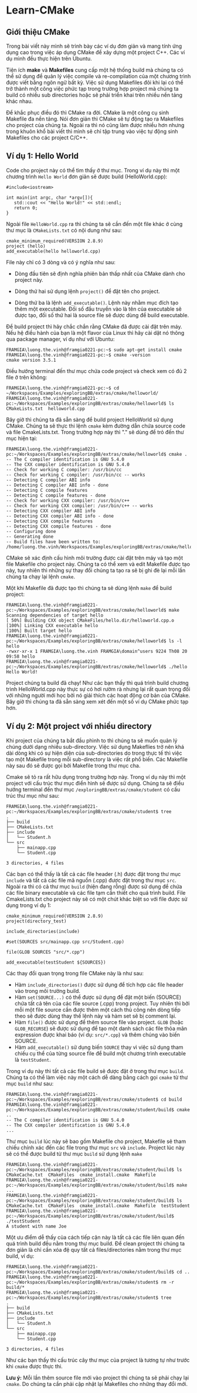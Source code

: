 # Learn-CMake

## Giới thiệu CMake
Trong bài viết này mình sẽ trình bày các ví dụ đơn giản và mang tính ứng dụng cao trong việc áp dụng CMake để xây dựng một project C++. Các ví dụ mình đều thực hiện trên Ubuntu.

Tiện ích **make** và **Makefiles** cung cấp một hệ thống build mà chúng ta có thể sử dụng để quản lý việc compile và re-compilation của một chương trình được viết bằng ngôn ngữ bất kỳ. Việc sử dụng Makefiles đôi khi lại có thể trở thành một công việc phức tạp trong trường hợp project mà chúng ta build có nhiều sub directories hoặc sẽ phải triển khai trên nhiều nền tảng khác nhau.

Để khắc phục điều đó thì CMake ra đời. CMake là một công cụ sinh Makefile đa nền tảng. Nói đơn giản thì CMake sẽ tự động tạo ra Makefiles cho project của chúng ta. Ngoài ra thì nó cũng làm được nhiều hơn nhưng trong khuôn khổ bài viết thì mình sẽ chỉ tập trung vào việc tự động sinh Makefiles cho các project C/C++.

## Ví dụ 1: Hello World
Code cho project này có thể tìm thấy ở thư mục. Trong ví dụ này thì một chương trình `Hello World` đơn giản sẽ được build (HelloWorld.cpp):
```
#include<iostream>

int main(int argc, char *argv[]){
   std::cout << "Hello World!" << std::endl;
   return 0;
}
```
Ngoài file `HelloWorld.cpp` ra thì chúng ta sẽ cần đến một file khác ở cùng thư mục là `CMakeLists.txt` có nội dung như sau:
```
cmake_minimum_required(VERSION 2.8.9)
project (hello)
add_executable(hello helloworld.cpp)
```
File này chỉ có 3 dòng và có ý nghĩa như sau:

- Dòng đầu tiên sẽ định nghĩa phiên bản thấp nhất của CMake dành cho project này.

- Dòng thứ hai sử dụng lệnh `project()` để đặt tên cho project.

- Dòng thứ ba là lệnh `add_executable()`. Lệnh này nhằm mục đích tạo thêm một executable. Đối số đầu truyền vào là tên của executable sẽ được tạo, đối số thứ hai là source file sẽ được dùng để build executable.

Để build project thì hãy chắc chắn rằng CMake đã được cài đặt trên máy. Nếu hệ điều hành của bạn là một flavor của Linux thì hãy cài dặt nó thông qua package manager, ví dụ như với Ubuntu:
```
FRAMGIA\luong.the.vinh@framgia0221-pc:~$ sudo apt-get install cmake
FRAMGIA\luong.the.vinh@framgia0221-pc:~$ cmake -version
cmake version 3.5.1
```
Điều hướng terminal đến thư mục chứa code project và check xem có đủ 2 file ở trên không:
```
FRAMGIA\luong.the.vinh@framgia0221-pc:~$ cd ~/Workspaces/Examples/exploringBB/extras/cmake/helloworld/
FRAMGIA\luong.the.vinh@framgia0221-pc:~/Workspaces/Examples/exploringBB/extras/cmake/helloworld$ ls
CMakeLists.txt  helloworld.cpp
```
Bây giờ thì chúng ta đã sẵn sàng để build project HelloWorld sử dụng CMake. Chúng ta sẽ thực thi lệnh `cmake` kèm đường dẫn chứa source code và file CmakeLists.txt. Trong trường hợp này thì "." sẽ dùng để trỏ đến thư mục hiện tại:
```
FRAMGIA\luong.the.vinh@framgia0221-pc:~/Workspaces/Examples/exploringBB/extras/cmake/helloworld$ cmake .
-- The C compiler identification is GNU 5.4.0
-- The CXX compiler identification is GNU 5.4.0
-- Check for working C compiler: /usr/bin/cc
-- Check for working C compiler: /usr/bin/cc -- works
-- Detecting C compiler ABI info
-- Detecting C compiler ABI info - done
-- Detecting C compile features
-- Detecting C compile features - done
-- Check for working CXX compiler: /usr/bin/c++
-- Check for working CXX compiler: /usr/bin/c++ -- works
-- Detecting CXX compiler ABI info
-- Detecting CXX compiler ABI info - done
-- Detecting CXX compile features
-- Detecting CXX compile features - done
-- Configuring done
-- Generating done
-- Build files have been written to: /home/luong.the.vinh/Workspaces/Examples/exploringBB/extras/cmake/helloworld
```
CMake sẽ xác định cấu hình môi trường được cài đặt trên máy và tạo một file Makefile cho project này. Chúng ta có thể xem và edit Makefile được tạo này, tuy nhiên thì những sự thay đổi chúng ta tạo ra sẽ bị ghi đè lại mỗi lần chúng ta chạy lại lệnh `cmake`.

Một khi Makefile đã được tạo thì chúng ta sẽ dùng lệnh `make` để build project:
```
FRAMGIA\luong.the.vinh@framgia0221-pc:~/Workspaces/Examples/exploringBB/extras/cmake/helloworld$ make
Scanning dependencies of target hello
[ 50%] Building CXX object CMakeFiles/hello.dir/helloworld.cpp.o
[100%] Linking CXX executable hello
[100%] Built target hello
FRAMGIA\luong.the.vinh@framgia0221-pc:~/Workspaces/Examples/exploringBB/extras/cmake/helloworld$ ls -l hello
-rwxr-xr-x 1 FRAMGIA\luong.the.vinh FRAMGIA\domain^users 9224 Th08 20 09:58 hello
FRAMGIA\luong.the.vinh@framgia0221-pc:~/Workspaces/Examples/exploringBB/extras/cmake/helloworld$ ./hello
Hello World!
```
Project chúng ta build đã chạy! Như các bạn thấy thì quá trình build chương trình HelloWorld.cpp này thực sự có hơi rườm rà nhưng lại rất quan trọng đối với những người mới học bởi nó giải thích các hoạt động cơ bản của CMake. Bây giờ thì chúng ta đã sẵn sàng xem xét đến một số ví dụ CMake phức tạp hơn.
## Ví dụ 2: Một project với nhiều directory
Khi project của chúng ta bắt đầu phình to thì chúng ta sẽ muốn quản lý chúng dưới dạng nhiều sub-directory. Việc sử dụng Makeflies trở nên khá dài dòng khi có sự hiện diện của sub-directories do trong thực tế thì việc tạo một Makefile trong mỗi sub-directory là việc rất phổ biến. Các Makefile này sau đó sẽ được gọi bởi Makefile trong thư mục cha.

Cmake sẽ tỏ ra rất hữu dụng trong trường hợp này. Trong ví dụ này thì một project với cấu trúc thư mục điển hình sẽ được sử dụng. Chúng ta sẽ điều hướng terminal đến thư mục `/exploringBB/extras/cmake/student` có cấu trúc thư mục như sau:
```
FRAMGIA\luong.the.vinh@framgia0221-pc:~/Workspaces/Examples/exploringBB/extras/cmake/student$ tree
.
├── build
├── CMakeLists.txt
├── include
│   └── Student.h
└── src
    ├── mainapp.cpp
    └── Student.cpp

3 directories, 4 files
```
Các bạn có thể thấy là tất cả các file header (.h) được đặt trong thư mục `include` và tất cả các file mã nguồn (.cpp) được đặt trong thư mục `src`. Ngoài ra thì có cả thư mục `build` (hiện đang rỗng) được sử dụng để chứa các file binary executable và các file tạm cần thiết cho quá trình build. File CmakeLists.txt cho project này sẽ có một chút khác biệt so với file được sử dụng trong ví dụ 1:
```
cmake_minimum_required(VERSION 2.8.9)
project(directory_test)

include_directories(include)

#set(SOURCES src/mainapp.cpp src/Student.cpp)

file(GLOB SOURCES "src/*.cpp")

add_executable(testStudent ${SOURCES})
```
Các thay đổi quan trọng trong file CMake này là như sau:

- Hàm `include_directories()` được sử dụng để tích hợp các file header vào trong môi trường build.
- Hàm `set(SOURCE...)` có thể được sử dụng để đặt một biến (SOURCE) chứa tất cả tên của các file source (.cpp) trong project. Tuy nhiên thì bởi mỗi một file source cần được thêm một cách thủ công nên dòng tiếp theo sẽ được dùng thay thế lệnh này và hàm set sẽ bị comment lại.
- Hàm `file()` được sử dụng để thêm source file vào project. `GLOB` (hoặc `GLOB_RECURSE`) sẽ được sử dụng để tạo một danh sách các file thỏa mãn expression được khai báo (ví dụ: `src/*.cpp`) và thêm chúng vào biến SOURCE.
- Hàm `add_executable()` sử dụng biến `SOURCE` thay vì việc sử dụng tham chiếu cụ thể của từng source file để build một chương trình executable là `testStudent`.

Trong ví dụ này thì tất cả các file build sẽ được đặt ở trong thư mục `build`. Chúng ta có thể làm việc này một cách dễ dàng bằng cách gọi `cmake` từ thư mục `build` như sau:
```
FRAMGIA\luong.the.vinh@framgia0221-pc:~/Workspaces/Examples/exploringBB/extras/cmake/student$ cd build
FRAMGIA\luong.the.vinh@framgia0221-pc:~/Workspaces/Examples/exploringBB/extras/cmake/student/build$ cmake ..
-- The C compiler identification is GNU 5.4.0
-- The CXX compiler identification is GNU 5.4.0
...
```
Thư mục `build` lúc này sẽ bao gồm Makefile cho project, Makefile sẽ tham chiếu chính xác đến các file trong thư mục `src` và `include`. Project lúc này sẽ có thể được build từ thư mục `build` sử dụng lệnh `make`
```
FRAMGIA\luong.the.vinh@framgia0221-pc:~/Workspaces/Examples/exploringBB/extras/cmake/student/build$ ls
CMakeCache.txt  CMakeFiles  cmake_install.cmake  Makefile
FRAMGIA\luong.the.vinh@framgia0221-pc:~/Workspaces/Examples/exploringBB/extras/cmake/student/build$ make
...
FRAMGIA\luong.the.vinh@framgia0221-pc:~/Workspaces/Examples/exploringBB/extras/cmake/student/build$ ls
CMakeCache.txt  CMakeFiles  cmake_install.cmake  Makefile  testStudent
FRAMGIA\luong.the.vinh@framgia0221-pc:~/Workspaces/Examples/exploringBB/extras/cmake/student/build$ ./testStudent
A student with name Joe

```
Một ưu điểm dễ thấy của cách tiếp cận này là tất cả các file liên quan đến quá trình build đều nằm trong thư mục build. Để clean project thì chúng ta đơn giản là chỉ cần xóa đệ quy tất cả files/directories nằm trong thư mục build, ví dụ:
```
FRAMGIA\luong.the.vinh@framgia0221-pc:~/Workspaces/Examples/exploringBB/extras/cmake/student/build$ cd ..
FRAMGIA\luong.the.vinh@framgia0221-pc:~/Workspaces/Examples/exploringBB/extras/cmake/student$ rm -r build/*
FRAMGIA\luong.the.vinh@framgia0221-pc:~/Workspaces/Examples/exploringBB/extras/cmake/student$ tree
.
├── build
├── CMakeLists.txt
├── include
│   └── Student.h
└── src
    ├── mainapp.cpp
    └── Student.cpp

3 directories, 4 files

```
Như các bạn thấy thì cấu trúc cây thư mục của project là tương tự như trước khi `cmake` được thực thi.

**Lưu ý:** Mỗi lần thêm source file mới vào project thì chúng ta sẽ phải chạy lại `cmake`. Do chúng ta cần phải cập nhật lại Makefiles cho những thay đổi mới.
